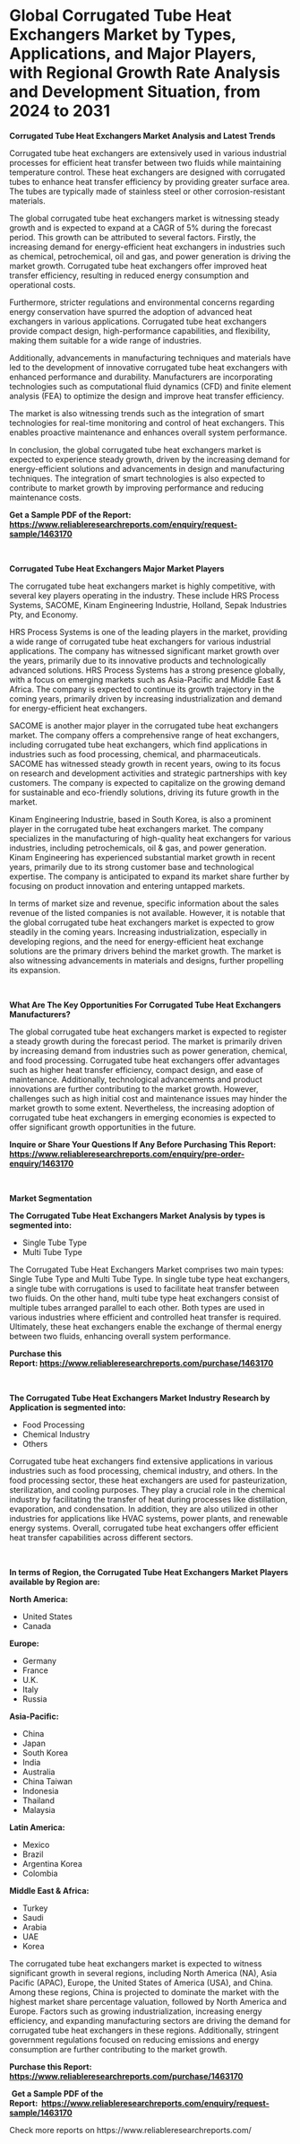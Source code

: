 <p><h1>Global Corrugated Tube Heat Exchangers Market by Types, Applications, and Major Players, with Regional Growth Rate Analysis and Development Situation, from 2024 to 2031</h1></p><p><strong>Corrugated Tube Heat Exchangers Market Analysis and Latest Trends</strong></p>
<p><p>Corrugated tube heat exchangers are extensively used in various industrial processes for efficient heat transfer between two fluids while maintaining temperature control. These heat exchangers are designed with corrugated tubes to enhance heat transfer efficiency by providing greater surface area. The tubes are typically made of stainless steel or other corrosion-resistant materials.</p><p>The global corrugated tube heat exchangers market is witnessing steady growth and is expected to expand at a CAGR of 5% during the forecast period. This growth can be attributed to several factors. Firstly, the increasing demand for energy-efficient heat exchangers in industries such as chemical, petrochemical, oil and gas, and power generation is driving the market growth. Corrugated tube heat exchangers offer improved heat transfer efficiency, resulting in reduced energy consumption and operational costs.</p><p>Furthermore, stricter regulations and environmental concerns regarding energy conservation have spurred the adoption of advanced heat exchangers in various applications. Corrugated tube heat exchangers provide compact design, high-performance capabilities, and flexibility, making them suitable for a wide range of industries.</p><p>Additionally, advancements in manufacturing techniques and materials have led to the development of innovative corrugated tube heat exchangers with enhanced performance and durability. Manufacturers are incorporating technologies such as computational fluid dynamics (CFD) and finite element analysis (FEA) to optimize the design and improve heat transfer efficiency.</p><p>The market is also witnessing trends such as the integration of smart technologies for real-time monitoring and control of heat exchangers. This enables proactive maintenance and enhances overall system performance.</p><p>In conclusion, the global corrugated tube heat exchangers market is expected to experience steady growth, driven by the increasing demand for energy-efficient solutions and advancements in design and manufacturing techniques. The integration of smart technologies is also expected to contribute to market growth by improving performance and reducing maintenance costs.</p></p>
<p><strong>Get a Sample PDF of the Report:&nbsp; <a href="https://www.reliableresearchreports.com/enquiry/request-sample/1463170">https://www.reliableresearchreports.com/enquiry/request-sample/1463170</a></strong></p>
<p>&nbsp;</p>
<p><strong>Corrugated Tube Heat Exchangers Major Market Players</strong></p>
<p><p>The corrugated tube heat exchangers market is highly competitive, with several key players operating in the industry. These include HRS Process Systems, SACOME, Kinam Engineering Industrie, Holland, Sepak Industries Pty, and Economy. </p><p>HRS Process Systems is one of the leading players in the market, providing a wide range of corrugated tube heat exchangers for various industrial applications. The company has witnessed significant market growth over the years, primarily due to its innovative products and technologically advanced solutions. HRS Process Systems has a strong presence globally, with a focus on emerging markets such as Asia-Pacific and Middle East & Africa. The company is expected to continue its growth trajectory in the coming years, primarily driven by increasing industrialization and demand for energy-efficient heat exchangers.</p><p>SACOME is another major player in the corrugated tube heat exchangers market. The company offers a comprehensive range of heat exchangers, including corrugated tube heat exchangers, which find applications in industries such as food processing, chemical, and pharmaceuticals. SACOME has witnessed steady growth in recent years, owing to its focus on research and development activities and strategic partnerships with key customers. The company is expected to capitalize on the growing demand for sustainable and eco-friendly solutions, driving its future growth in the market.</p><p>Kinam Engineering Industrie, based in South Korea, is also a prominent player in the corrugated tube heat exchangers market. The company specializes in the manufacturing of high-quality heat exchangers for various industries, including petrochemicals, oil & gas, and power generation. Kinam Engineering has experienced substantial market growth in recent years, primarily due to its strong customer base and technological expertise. The company is anticipated to expand its market share further by focusing on product innovation and entering untapped markets.</p><p>In terms of market size and revenue, specific information about the sales revenue of the listed companies is not available. However, it is notable that the global corrugated tube heat exchangers market is expected to grow steadily in the coming years. Increasing industrialization, especially in developing regions, and the need for energy-efficient heat exchange solutions are the primary drivers behind the market growth. The market is also witnessing advancements in materials and designs, further propelling its expansion.</p></p>
<p>&nbsp;</p>
<p><strong>What Are The Key Opportunities For Corrugated Tube Heat Exchangers Manufacturers?</strong></p>
<p><p>The global corrugated tube heat exchangers market is expected to register a steady growth during the forecast period. The market is primarily driven by increasing demand from industries such as power generation, chemical, and food processing. Corrugated tube heat exchangers offer advantages such as higher heat transfer efficiency, compact design, and ease of maintenance. Additionally, technological advancements and product innovations are further contributing to the market growth. However, challenges such as high initial cost and maintenance issues may hinder the market growth to some extent. Nevertheless, the increasing adoption of corrugated tube heat exchangers in emerging economies is expected to offer significant growth opportunities in the future.</p></p>
<p><strong>Inquire or Share Your Questions If Any Before Purchasing This Report: <a href="https://www.reliableresearchreports.com/enquiry/pre-order-enquiry/1463170">https://www.reliableresearchreports.com/enquiry/pre-order-enquiry/1463170</a></strong></p>
<p>&nbsp;</p>
<p><strong>Market Segmentation</strong></p>
<p><strong>The Corrugated Tube Heat Exchangers Market Analysis by types is segmented into:</strong></p>
<p><ul><li>Single Tube Type</li><li>Multi Tube Type</li></ul></p>
<p><p>The Corrugated Tube Heat Exchangers Market comprises two main types: Single Tube Type and Multi Tube Type. In single tube type heat exchangers, a single tube with corrugations is used to facilitate heat transfer between two fluids. On the other hand, multi tube type heat exchangers consist of multiple tubes arranged parallel to each other. Both types are used in various industries where efficient and controlled heat transfer is required. Ultimately, these heat exchangers enable the exchange of thermal energy between two fluids, enhancing overall system performance.</p></p>
<p><strong>Purchase this Report:&nbsp;<a href="https://www.reliableresearchreports.com/purchase/1463170">https://www.reliableresearchreports.com/purchase/1463170</a></strong></p>
<p>&nbsp;</p>
<p><strong>The Corrugated Tube Heat Exchangers Market Industry Research by Application is segmented into:</strong></p>
<p><ul><li>Food Processing</li><li>Chemical Industry</li><li>Others</li></ul></p>
<p><p>Corrugated tube heat exchangers find extensive applications in various industries such as food processing, chemical industry, and others. In the food processing sector, these heat exchangers are used for pasteurization, sterilization, and cooling purposes. They play a crucial role in the chemical industry by facilitating the transfer of heat during processes like distillation, evaporation, and condensation. In addition, they are also utilized in other industries for applications like HVAC systems, power plants, and renewable energy systems. Overall, corrugated tube heat exchangers offer efficient heat transfer capabilities across different sectors.</p></p>
<p>&nbsp;</p>
<p><strong>In terms of Region, the Corrugated Tube Heat Exchangers Market Players available by Region are:</strong></p>
<p>
    <p> <strong> North America: </strong>
        <ul>
            <li>United States</li>
            <li>Canada</li>
        </ul>
        </p> 
    <p> <strong> Europe: </strong>
        <ul>
            <li>Germany</li>
            <li>France</li>
            <li>U.K.</li>
            <li>Italy</li>
            <li>Russia</li>
        </ul>
        </p> 
    <p> <strong> Asia-Pacific: </strong>
        <ul>
            <li>China</li>
            <li>Japan</li>
            <li>South Korea</li>
            <li>India</li>
            <li>Australia</li>
            <li>China Taiwan</li>
            <li>Indonesia</li>
            <li>Thailand</li>
            <li>Malaysia</li>
        </ul>
        </p> 
    <p> <strong> Latin America: </strong>
        <ul>
            <li>Mexico</li>
            <li>Brazil</li>
            <li>Argentina Korea</li>
            <li>Colombia</li>
        </ul>
        </p> 
    <p> <strong> Middle East & Africa: </strong>
        <ul>
            <li>Turkey</li>
            <li>Saudi</li>
            <li>Arabia</li>
            <li>UAE</li>
            <li>Korea</li>
        </ul>
    </p>
    </p>
<p><p>The corrugated tube heat exchangers market is expected to witness significant growth in several regions, including North America (NA), Asia Pacific (APAC), Europe, the United States of America (USA), and China. Among these regions, China is projected to dominate the market with the highest market share percentage valuation, followed by North America and Europe. Factors such as growing industrialization, increasing energy efficiency, and expanding manufacturing sectors are driving the demand for corrugated tube heat exchangers in these regions. Additionally, stringent government regulations focused on reducing emissions and energy consumption are further contributing to the market growth.</p></p>
<p><strong>Purchase this Report: <a href="https://www.reliableresearchreports.com/purchase/1463170">https://www.reliableresearchreports.com/purchase/1463170</a></strong></p>
<p>&nbsp;<strong>Get a Sample PDF of the Report:&nbsp;&nbsp;<a href="https://www.reliableresearchreports.com/enquiry/request-sample/1463170">https://www.reliableresearchreports.com/enquiry/request-sample/1463170</a></strong></p>
<p><strong></strong></p>
<p>Check more reports on https://www.reliableresearchreports.com/</p>